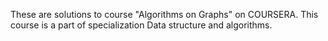  These are solutions to course "Algorithms on Graphs" on COURSERA.
 This course is a part of specialization Data structure and algorithms.
